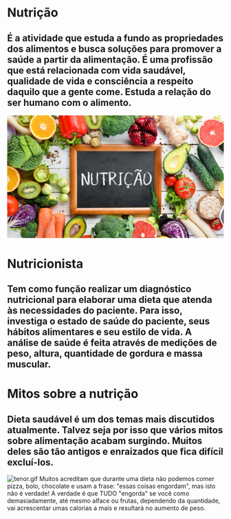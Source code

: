 # Nutrição 
##  É a atividade que estuda a fundo as propriedades dos alimentos e busca soluções para promover a saúde a partir da alimentação. É uma profissão que está relacionada com vida saudável, qualidade de vida e consciência a respeito daquilo que a gente come. Estuda a relação do ser humano com o alimento.

![porcaria.png](https://github.com/KalilPereira/workezin/blob/master/f45228dc04a75e805a0bf896d2a8b8ba66b863c5.jpg)

# Nutricionista 
## Tem como função realizar um diagnóstico nutricional para elaborar uma dieta que atenda às necessidades do paciente. Para isso, investiga o estado de saúde do paciente, seus hábitos alimentares e seu estilo de vida. A análise de saúde é feita através de medições de peso, altura, quantidade de gordura e massa muscular.
# Mitos sobre a nutrição
## Dieta saudável é um dos temas mais discutidos atualmente. Talvez seja por isso que vários mitos sobre alimentação acabam surgindo. Muitos deles são tão antigos e enraizados que fica difícil excluí-los.
![tenor.gif](https://media1.tenor.com/images/a85a62e481032f30e3cefd188dd148cd/tenor.gif?itemid=14786192)
Muitos acreditam que durante uma dieta não podemos comer pizza, bolo, chocolate e usam a frase: "essas coisas engordam", mas isto não é verdade! A verdade é que TUDO "engorda" se você como demasiadamente, até mesmo alface ou frutas, dependendo da quantidade, vai acrescentar umas calorias a mais e resultará no aumento de peso.

